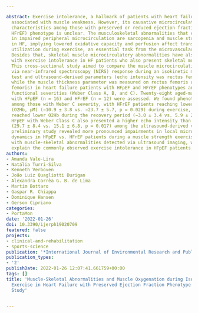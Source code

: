 ---
abstract: Exercise intolerance, a hallmark of patients with heart failure (HF), is
  associated with muscle weakness. However, its causative microcirculatory and muscle
  characteristics among those with preserved or reduced ejection fraction (HFpEF or
  HFrEF) phenotype is unclear. The musculoskeletal abnormalities that could result
  in impaired peripheral microcirculation are sarcopenia and muscle strength reduction
  in HF, implying lowered oxidative capacity and perfusion affect transport and oxygen
  utilization during exercise, an essential task from the microvascular muscle function.
  Besides that, skeletal muscle microcirculatory abnormalities have also been associated
  with exercise intolerance in HF patients who also present skeletal muscle myopathy.
  This cross-sectional study aimed to compare the muscle microcirculation dynamics
  via near-infrared spectroscopy (NIRS) response during an isokinetic muscle strength
  test and ultrasound-derived parameters (echo intensity was rectus femoris muscle,
  while the muscle thickness parameter was measured on rectus femoris and quadriceps
  femoris) in heart failure patients with HFpEF and HFrEF phenotypes and different
  functional severities (Weber Class A, B, and C). Twenty-eight aged-matched patients
  with HFpEF (n = 16) and HFrEF (n = 12) were assessed. We found phenotype differences
  among those with Weber C severity, with HFrEF patients reaching lower oxyhemoglobin
  (O2Hb, μM) (−10.9 ± 3.8 vs. −23.7 ± 5.7, p = 0.029) during exercise, while HFpEF
  reached lower O2Hb during the recovery period (−3.0 ± 3.4 vs. 5.9 ± 2.8, p = 0.007).
  HFpEF with Weber Class C also presented a higher echo intensity than HFrEF patients
  (29.7 ± 8.4 vs. 15.1 ± 6.8, p = 0.017) among the ultrasound-derived variables. Our
  preliminary study revealed more pronounced impairments in local microcirculatory
  dynamics in HFpEF vs. HFrEF patients during a muscle strength exercise, combined
  with muscle-skeletal abnormalities detected via ultrasound imaging, which may help
  explain the commonly observed exercise intolerance in HFpEF patients.
authors:
- Amanda Vale-Lira
- Natália Turri-Silva
- Kenneth Verboven
- João Luiz Quagliotti Durigan
- Alexandra Corrêa G. B. de Lima
- Martim Bottaro
- Gaspar R. Chiappa
- Dominique Hansen
- Gerson Cipriano
categories:
- PortaMon
date: '2022-01-26'
doi: 10.3390/ijerph19020709
featured: false
projects:
- clinical-and-rehabilitation
- sports-science
publication: '*International Journal of Environmental Research and Public Health*'
publication_types:
- '2'
publishDate: 2022-01-26 12:07:41.661759+00:00
tags: []
title: 'Muscle-Skeletal Abnormalities and Muscle Oxygenation during Isokinetic Strength
  Exercise in Heart Failure with Preserved Ejection Fraction Phenotype: A Cross-Sectional
  Study'

---
